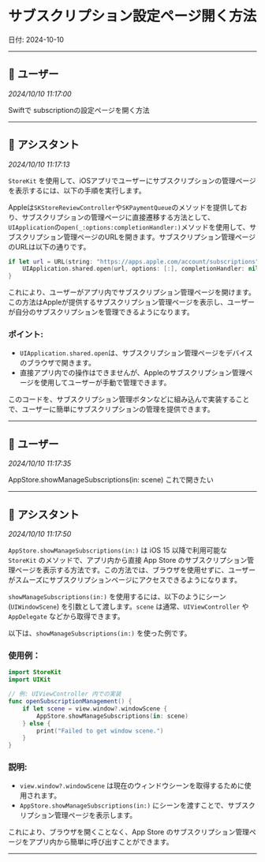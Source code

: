 # サブスクリプション設定ページ開く方法

日付: 2024-10-10

---

## 👤 ユーザー
*2024/10/10 11:17:00*

Swiftで subscriptionの設定ページを開く方法

---

## 🤖 アシスタント
*2024/10/10 11:17:13*

`StoreKit` を使用して、iOSアプリでユーザーにサブスクリプションの管理ページを表示するには、以下の手順を実行します。

Appleは`SKStoreReviewController`や`SKPaymentQueue`のメソッドを提供しており、サブスクリプションの管理ページに直接遷移する方法として、`UIApplication`の`open(_:options:completionHandler:)`メソッドを使用して、サブスクリプション管理ページのURLを開きます。サブスクリプション管理ページのURLは以下の通りです。

```swift
if let url = URL(string: "https://apps.apple.com/account/subscriptions") {
    UIApplication.shared.open(url, options: [:], completionHandler: nil)
}
```

これにより、ユーザーがアプリ内でサブスクリプション管理ページを開けます。この方法はAppleが提供するサブスクリプション管理ページを表示し、ユーザーが自分のサブスクリプションを管理できるようになります。

### ポイント:
- `UIApplication.shared.open`は、サブスクリプション管理ページをデバイスのブラウザで開きます。
- 直接アプリ内での操作はできませんが、Appleのサブスクリプション管理ページを使用してユーザーが手動で管理できます。

このコードを、サブスクリプション管理ボタンなどに組み込んで実装することで、ユーザーに簡単にサブスクリプションの管理を提供できます。

---

## 👤 ユーザー
*2024/10/10 11:17:35*

AppStore.showManageSubscriptions(in: scene) これで開きたい

---

## 🤖 アシスタント
*2024/10/10 11:17:50*

`AppStore.showManageSubscriptions(in:)` は iOS 15 以降で利用可能な `StoreKit` のメソッドで、アプリ内から直接 App Store のサブスクリプション管理ページを表示する方法です。この方法では、ブラウザを使用せずに、ユーザーがスムーズにサブスクリプションページにアクセスできるようになります。

`showManageSubscriptions(in:)` を使用するには、以下のようにシーン (`UIWindowScene`) を引数として渡します。`scene` は通常、`UIViewController` や `AppDelegate` などから取得できます。

以下は、`showManageSubscriptions(in:)` を使った例です。

### 使用例：

```swift
import StoreKit
import UIKit

// 例: UIViewController 内での実装
func openSubscriptionManagement() {
    if let scene = view.window?.windowScene {
        AppStore.showManageSubscriptions(in: scene)
    } else {
        print("Failed to get window scene.")
    }
}
```

### 説明:
- `view.window?.windowScene` は現在のウィンドウシーンを取得するために使用されます。
- `AppStore.showManageSubscriptions(in:)` にシーンを渡すことで、サブスクリプション管理ページを表示します。

これにより、ブラウザを開くことなく、App Store のサブスクリプション管理ページをアプリ内から簡単に呼び出すことができます。

---
